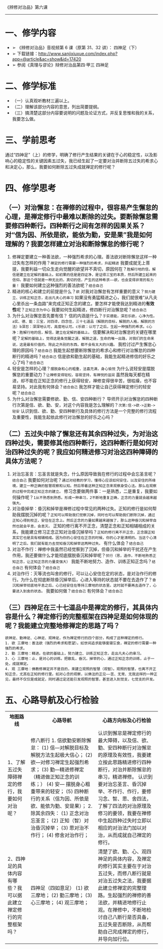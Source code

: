 《辨修对治品》第六课

---

# 一、修学内容

- ➢ 《辨修对治品》音视频第 6 课（原第 31、32 讲）： 四神足（下）
- ➢ 下载链接：http://www.sanjixiuxue.com/index.php?app=@article&ac=show&id=17420
- ➢ 参阅《真理与谬论》辩修对治品第四·甲三 四神足

# 二、修学标准

- （一）认真观听教材三遍以上。
- （二）理解该部分内容的意思，列出简要提纲。
- （三）搞清楚这部分内容要说明的问题及论证方式，并反复思惟和我的关系，我要怎么做。

# 三、学前思考

通过“四神足”（上）的修学，明确了修行产生结果的关键在于心的稳定性，以及影响心的稳定性的关键因素五过失，我已经生起了一定要对治并断除五过失的希求心和决定心，那么，我要如何断除五过失成就禅定的修行呢？

# 四、修学思考

## （一）对治懈怠：在禅修的过程中，很容易产生懈怠的心理，是禅定修行中最难以断除的过失。要断除懈怠需要修四种断行。四种断行之间有怎样的因果关系？对“信为因、所依是欲，能依为勤，安是果”我是如何理解的？我要怎样建立对治和断除懈怠的修行呢？

1. 修禅定要建立一种善法欲，一种强烈希求的心理。善法欲对断除懈怠这样一种过失有怎样的作用？`禅定的修行需要一种强烈的希求，升起精进`
   我要成就无上菩提，我要利益一切众生走向觉醒的欲望并不真切，原因何在？`胜解行地的信，解信是建立在定解的基础上。如初果的信是是四证净，是证得三宝的本质，然后所建立起来的信仰。那这个信就是一种无比的，真切的信，产生的这种希求——欲，也会变得非常的有力量！`
   我要如何建立这种强烈的善法欲呢？`结合自己`
2. 精进的核心和建立的前提是什么？`欲`
   对我对治懈怠有怎样重要的意义？`努力建立、训练正知正念，走出凡夫心的串习`
   如果没有勇猛精进之心，我们就很难“从凡夫心里杀出一条血路”来完成正知正念的建立。要怎样才能使我达到精进的**有效性**呢？`正知正念为中心`
   我要如何生起精进，修四断行对治懈怠呢？`结合自己`
3. 为什么对治懈怠首先要有信？
   信的内涵是什么？`于实德能，深忍乐欲，心净为性。a实、德、能：三宝，对四谛，四念住，三十七道品（解脱的目标，解脱的人格，解脱的方法）b深忍：深深地认可，高度地认可。c乐欲：认可了之后，生起一种强烈的希求。c心净：胜解行地的信，解信，建立在定解的基础上。`
   信要解决和对治懈怠的关键在哪里呢？`定解的基础上，觉得这是条觉醒之道，解脱之道，生命的唯一出路，对我们的生命来说，这是最有价值的。除此之外别的东西，都不会有太大的兴趣。`
   我检讨过产生懈怠心理的原因吗？`结合自己`
   我能生起想要断除懈怠的希求心和修行对治懈怠的四种断行的精进吗？`结合自己`
   信是欲和勤生起的基础，我能生起精进修信的好乐之心了吗？`结合自己`
4. 轻安是怎样的心理？`摆脱身和心的粗重，法喜充满，身心愉悦`
   为什么说轻安是摆脱懈怠的重要动力？`让禅修变得轻松，容易坚持，有禅悦的滋润`
   虽然我每天都在精进，却不能在正知正念的修行上获得轻安，禅修变得很辛苦，很枯燥，也不容易坚持。对此我有何体会？`结合自己`
   我怎样才能让自己获得禅定修行的轻安呢？`结合自己`
5. 为什么对治懈怠需要修欲、勤、信、安四种断行？
   导师开示对治懈怠的四种断行次第是信、欲、勤、安，对这个内容我是怎么理解的？`次第:信->欲->正勤->轻安`
   认识到信、欲、勤、安四种断行及具体的修行方法是一个完整的修行流程及重要性，我能生起依此修行对治懈怠的好乐之心吗？

## （二）五过失中除了懈怠还有其余四种过失，为对治这四种过失，需要修其他四种断行，这四种断行是如何对治四种过失的呢？我应如何精进修习对治这四种障碍的具体方法呢？

1. 对治忘圣言：忘圣言就是失念，什么原因导致我在修行的过程中会忘圣言呢？`结合自己`
   我要如何对治呢？`通过对经教的学习，懂得心应该如何安住，以及安住的所缘境，建立一种正确的智慧观察和认知。然后带着这种正知正念来观察身受心法。那么在观察的过程中完成正知正念的建立。`
   修习念要做两件事：一是熟悉，二是重复，我要如何操作呢？`1从不熟悉到熟悉。形成一种串习，2不断地重复正确，正念的力量就会越来越强大。`
2. 对治昏掉举：昏沉和掉举是禅修过程中常见的两种过失。正知的修行是如何帮助我摆脱沉掉的呢？`正知可以帮助我们觉察沉掉，同时也可以帮助我们断除沉掉，通过正知心得到校正，安住在正念上。然后正念的力量如果越来越强了，那么这种昏沉和掉举自然也就会平息，会息灭。`
   正知的修行离不开正念，清楚正念和正知相辅相成的关系，我能建立修习正念正知对治昏沉掉举吗？`正知的修行离不开正念，正念跟正知其实它也是具有相辅相成。因为你的心安住在正念的时候，你的心才是清明的。当这个心清明了之后，我们就有能力去觉知昏沉和掉举这两种过失。`
   有什么体会？`结合自己`
3. 对治不作行：禅修中我虽然已经觉察到了沉掉，但昏沉和掉举的干扰还在产生作用，我还要做什么才能彻底摆脱昏沉和掉举呢？`伏行（思，造作，不断地熟悉正知正念，让正知正念的力量变强大）`
   我能不断地努力、造作、训练正知正念吗？`结合自己`
   有何体会？`结合自己`
4. 对治作行：灭等流也叫舍的修行，可以让心安住在定的状态，是对治作行的修行。为什么在彻底断除昏沉掉举后，心进入等持的状态就不要在去造作了？`昏沉和掉举彻底地平息之后，心已经安住在等持三摩地的状态里。这时就不要再去造作了，心要进入到舍的状态。`
   我要如何做？`结合自己`
   有何体会？`结合自己`

## （三）四神足在三十七道品中是禅定的修行，其具体内容是什么？禅定修行的完整框架在四神足是如何体现的呢？我能建立完整地修禅定的思路了吗？

```MD
欲神足、勤神足、心神足、观神足，作为禅定修行的四个部分，构成了这种禅定的修行。
1. 欲 三摩地：善法欲（强烈的希求和愿望）。如世间追求能够废寝忘食，禅定的修行需要一种强烈的希求。
2. 勤 三摩地：精进。在欲的基础上，努力建立、训练正知正念，走出凡夫心的串习。
3. 心 三摩地：止，是对心的训练。把散乱，昏沉，掉举的心，通过正知正念的训练，止于一处，成就禅定。
4. 观 三摩地：佛教修禅定并不是目的，来建立观照的智慧（观智）。观照的智慧，也离不开正知正念，尤其在正知的修行里。如对心念的观察，以佛法的正见——苦、无常、无我这样的一种正见，最终不仅仅是成就定，同时通过定还能引发观照的智慧，甚至进入到觉支，七觉支的开发。
```

# 五、心路导航及心行检验

<table>
<tr><th>地图路线</th><th>心路导航</th><th>心路方向标及心行检验</th></tr>
<tr>
<td>1、了解五过失障碍禅定的修行，我要如何对治呢？</td>
<td>修八断行
1. 信欲勤安断除懈怠：
(1) 信—对解脱目标及解脱方法生起极大信心；
(2) 欲—对修习禅定生起强烈希求；
(3) 勤—精进修禅定（精进做正知正念的训练；）
(4) 安— 摆脱身心粗重带来的轻安；
(5) 四种断行的关系（信为因、所依是欲、能依为勤、安是果）；
2. 除其余四失：
(1) 正念对治忘圣言；
(2) 正知（智）对治昏沉掉举；
(3) 思对治不作行；
(4) 修舍对治作行；</td>
<td>
认识到懈怠是禅定修行的最大障碍，以及信、欲、勤、安四种断行对治懈怠的原理及有效性，我要建立按此思路精进修行四种断行，对治并断除懈怠的串习，精进禅修。
认识到要对治忘圣言、昏沉掉举、不作行、作行，要修习念、智、思、舍四法，了解了四法的对治原理及修习的要领，我要在禅修中生起四种过失时立即以相应的对治法门加以对治，从而成就自己禅定的修行。
</td>
</tr><tr>
<td>2、四神足的具体内容有哪些？我可以据此建立禅定修行的完整框架吗？</td>
<td>四神足（四如意足）
(1) 欲三摩地；
(2) 勤三摩地；
(3) 心三摩地；
(4) 观三摩地；</td>
<td>清楚了欲、勤、心、观四神足的具体内容，及禅定的修行其实主要在于对治五过失，而修八断行就是对治五过失之法，我要据此建立修禅定的完整理路。生起强烈的禅修的善法欲，并精进地修行止观。在禅修中，不断地检讨自己八断行是否具备，五过失是否断除，从而帮助自己完成禅定的修行，并导向加行位。</td></tr>
</table>
